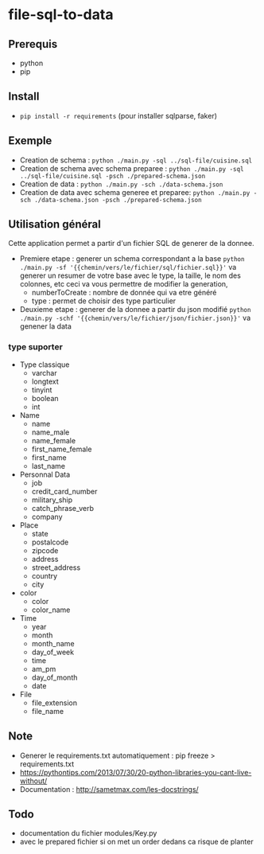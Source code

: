 # file-sql-to-data

## Prerequis
 * python
 * pip

## Install
 * `pip install -r requirements` (pour installer sqlparse, faker)

## Exemple
 * Creation de schema : `python ./main.py -sql ../sql-file/cuisine.sql`
 * Creation de schema avec schema preparee : `python ./main.py -sql ../sql-file/cuisine.sql -psch ./prepared-schema.json`
 * Creation de data : `python ./main.py -sch ./data-schema.json`
 * Creation de data avec schema generee et preparee: `python ./main.py -sch ./data-schema.json -psch ./prepared-schema.json`


## Utilisation général
Cette application permet a partir d'un fichier SQL de generer de la donnee.
  * Premiere etape : generer un schema correspondant a la base
  	`python ./main.py -sf '{{chemin/vers/le/fichier/sql/fichier.sql}}'`
  	va generer un resumer de votre base avec le type, la taille, le nom des colonnes, etc
  	ceci va vous permettre de modifier la generation,
  	* numberToCreate : nombre de donnée qui va etre généré
  	* type : permet de choisir des type particulier
  * Deuxieme etape : generer de la donnee a partir du json modifié
  	`python ./main.py -schf '{{chemin/vers/le/fichier/json/fichier.json}}'`
  	va genener la data

### type suporter
 * Type classique
   * varchar
   * longtext
   * tinyint
   * boolean
   * int
 * Name
   * name
   * name_male
   * name_female
   * first_name_female
   * first_name
   * last_name
 * Personnal Data
   * job
   * credit_card_number
   * military_ship
   * catch_phrase_verb
   * company
 * Place
   * state
   * postalcode
   * zipcode
   * address
   * street_address
   * country
   * city
 * color
   * color
   * color_name
 * Time
   * year
   * month
   * month_name
   * day_of_week
   * time
   * am_pm
   * day_of_month
   * date
 * File
   * file_extension
   * file_name

## Note
 * Generer le requirements.txt automatiquement : pip freeze > requirements.txt
 * https://pythontips.com/2013/07/30/20-python-libraries-you-cant-live-without/
 * Documentation : http://sametmax.com/les-docstrings/

## Todo
 * documentation du fichier modules/Key.py
 * avec le prepared fichier si on met un order dedans ca risque de planter 

